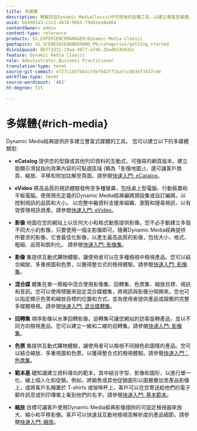 ```yaml
---
title: 多媒體
description: 瞭解您在Dynamic MediaClassic中可使用的各種工具，以建立豐富型媒體。
uuid: b64981a3-c3c2-4010-9b65-f9982ea0a664
contentOwner: admin
content-type: reference
products: SG_EXPERIENCEMANAGER/Dynamic-Media-Classic
geptopics: SG_SCENESEVENONDEMAND_PK/categories/getting_started
discoiquuid: 86f72d31-19aa-4077-a746-2badb53b02ec
feature: Dynamic Media Classic
role: Administrator,Business Practitioner
translation-type: tm+mt
source-git-commit: e727c1b5fb43c7def842ff1bafcc8b3ef3437cde
workflow-type: tm+mt
source-wordcount: '462'
ht-degree: 51%

---
```



# 多媒體{#rich-media}

Dynamic Media經典提供許多建立豐富式媒體的工具。 您可以建立以下的多媒體類型:

* **eCatalog**
提供您的型錄或其他列印資料的互動式、可搜尋的網頁版本。建立能顯示滑鼠指向效果內容的可點選區域 (稱為「影像地圖」)，還可讓客戶換頁、縮放、平移和附加註解至頁面。請參閱[快速入門: eCatalog](/help/quick-start-ecatalog.md)。

* **eVideo**
將高品質的視訊體驗發佈至多種螢幕，包括桌上型電腦、行動裝置和平板電腦。使用預先定義的Dynamic Media經典編碼預設集或自訂編碼，以控制視訊的品質和大小。 以完整中繼資料支援來組織、瀏覽和搜尋視訊，以有效管理視訊資產。請參閱[快速入門: eVideo](/help/quick-start-video.md)。

* **影像**
地圖在您的網站上以任何大小和格式動態提供影像。您不必手動建立多個不同大小的影像，只要使用一個主影像即可。隨著Dynamic Media經典提供所要求的影像，它會最佳化影像，以產生最高品質的影像，包括大小、格式、粗細、品質和銳利化。 請參閱[快速入門: 影像集](/help/quick-start-image-sizing.md)。

* **影像**
集提供互動式購物體驗，讓使用者可以在多種檢視中檢視產品。您可以結合縮放、多重視圖和色票，以獲得整合式的檢視體驗。請參閱[快速入門: 影像集](/help/quick-start-image-sets.md)。

* **混合媒**
體集在單一簡報中混合使用影像集、回轉集、色票集、縮放目標、視訊和音訊。您可以使用標籤來設定混合媒體集，將視訊與影像分隔開來。您也可以指定顯示色票和縮放目標的位置和方式，並為使用者提供產品或服務的完整多媒體檢視。請參閱[快速入門: 混合媒體集](/help/quick-start-mixed-media-sets.md)。

* **回轉集**
順序影像以水準回轉影像。迴轉集可讓您網站的訪客旋轉產品，並以不同方向檢視產品。您可以建立一維和二維的迴轉集。請參閱[快速入門: 影像集](/help/quick-start-spin-sets.md)。

* **色票**
集提供互動式購物體驗，讓使用者可以檢視不同顏色和圖樣的產品。您可以結合縮放、多重視圖和色票，以獲得整合式的檢視體驗。請參閱[快速入門：色票集](/help/quick-start-swatch-sets.md)。

* **範本基**
礎知識建立資料導向的範本，其中結合字型、影像和圖形，以進行單一化、線上個人化和促銷。例如，將銷售或其他促銷圖形以圖層疊加至產品影像上，或將客戶名稱置於 T-shirts 或咖啡杯上。客戶可以在您寄送給他們的電子郵件訊息或列印傳單上看到他們的名字。請參閱[快速入門: 基本範本](/help/quick-start-template-basics.md)。

* **縮放**
目標可讓客戶使用Dynamic Media經典影像隨附的可設定檢視器來放大、縮小和平移影像。客戶可以快速且互動地檢視高解析度的產品細節。請參閱[快速入門: 縮放](/help/quick-start-zoom.md)。
